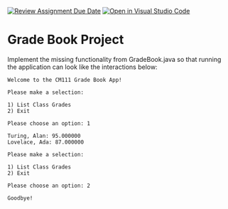 [![Review Assignment Due Date](https://classroom.github.com/assets/deadline-readme-button-22041afd0340ce965d47ae6ef1cefeee28c7c493a6346c4f15d667ab976d596c.svg)](https://classroom.github.com/a/wbdwibXK)
[![Open in Visual Studio Code](https://classroom.github.com/assets/open-in-vscode-2e0aaae1b6195c2367325f4f02e2d04e9abb55f0b24a779b69b11b9e10269abc.svg)](https://classroom.github.com/online_ide?assignment_repo_id=17008454&assignment_repo_type=AssignmentRepo)
# Grade Book Project

Implement the missing functionality from GradeBook.java so that running the application can look like the interactions below:

	Welcome to the CM111 Grade Book App!
	
	Please make a selection:
	
	1) List Class Grades
	2) Exit
	
	Please choose an option: 1
	
	Turing, Alan: 95.000000
	Lovelace, Ada: 87.000000
	
	Please make a selection:
	
	1) List Class Grades
	2) Exit
	
	Please choose an option: 2
	
	Goodbye!
